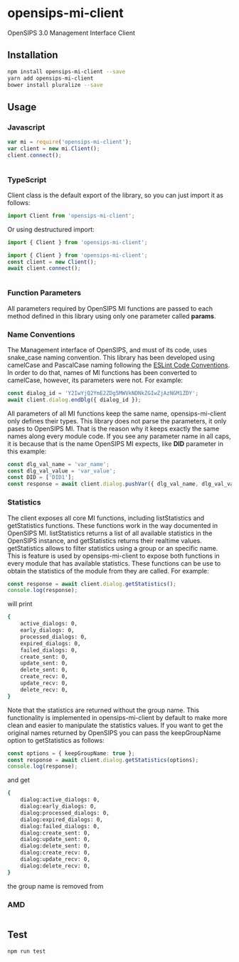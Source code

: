 # opensips-mi-client

OpenSIPS 3.0 Management Interface Client

## Installation

```sh
npm install opensips-mi-client --save
yarn add opensips-mi-client
bower install pluralize --save
```

## Usage

### Javascript

```javascript
var mi = require('opensips-mi-client');
var client = new mi.Client();
client.connect();
```

```sh

```

### TypeScript

Client class is the default export of the library, so you can just import it as follows:

```typescript
import Client from 'opensips-mi-client';
```

Or using destructured import:

```typescript
import { Client } from 'opensips-mi-client';
```

```typescript
import { Client } from 'opensips-mi-client';
const client = new Client();
await client.connect();
```

```sh

```

### Function Parameters

All parameters required by OpenSIPS MI functions are passed to each method defined in this library using only one parameter called
**params**.

### Name Conventions

The Management interface of OpenSIPS, and must of its code, uses snake_case naming convention. This library has been developed
using camelCase and PascalCase naming following the [ESLint Code Conventions](https://eslint.org/docs/developer-guide/code-conventions).
In order to do that, names of MI functions has been converted to camelCase, however, its parameters were not. For example:

```typescript
const dialog_id = 'Y2IwYjQ2YmE2ZDg5MWVkNDNkZGIwZjAzNGM1ZDY';
await client.dialog.endDlg({ dialog_id });
```

All parameters of all MI functions keep the same name, opensips-mi-client only defines their types. This library does not parse the
parameters, it only pases to OpenSIPS MI. That is the reason why it keeps exactly the same names along every module code. If you see
any parameter name in all caps, it is because that is the name OpenSIPS MI expects, like **DID** parameter in this example:

```typescript
const dlg_val_name = 'var_name';
const dlg_val_value = 'var_value';
const DID = ['DID1'];
const response = await client.dialog.pushVar({ dlg_val_name, dlg_val_value, DID });
```

### Statistics

The client exposes all core MI functions, including listStatistics and getStatistics functions. These functions work in the way
documented in OpenSIPS MI. listStatistics returns a list of all available statistics in the OpenSIPS instance, and getStatistics
returns their realtime values. getStatistics allows to filter statistics using a group or an specific name. This is feature is used
by opensips-mi-client to expose both functions in every module that has available statistics. These functions can be use to obtain
the statistics of the module from they are called. For example:

```typescript
const response = await client.dialog.getStatistics();
console.log(response);
```

will print

```sh
{
    active_dialogs: 0,
    early_dialogs: 0,
    processed_dialogs: 0,
    expired_dialogs: 0,
    failed_dialogs: 0,
    create_sent: 0,
    update_sent: 0,
    delete_sent: 0,
    create_recv: 0,
    update_recv: 0,
    delete_recv: 0,
}
```

Note that the statistics are returned without the group name. This functionality is implemented in opensips-mi-client by default
to make more clean and easier to manipulate the statistics values. If you want to get the original names returned by OpenSIPS you
can pass the keepGroupName option to getStatistics as follows:

```typescript
const options = { keepGroupName: true };
const response = await client.dialog.getStatistics(options);
console.log(response);
```

and get

```sh
{
    dialog:active_dialogs: 0,
    dialog:early_dialogs: 0,
    dialog:processed_dialogs: 0,
    dialog:expired_dialogs: 0,
    dialog:failed_dialogs: 0,
    dialog:create_sent: 0,
    dialog:update_sent: 0,
    dialog:delete_sent: 0,
    dialog:create_recv: 0,
    dialog:update_recv: 0,
    dialog:delete_recv: 0,
}
```

the group name is removed from

### AMD

```javascript
```

## Test

```sh
npm run test
```
